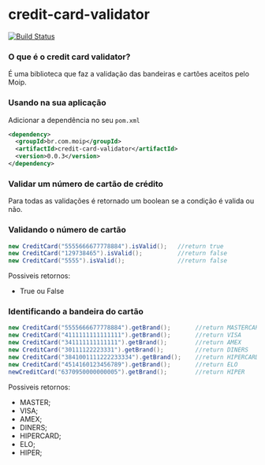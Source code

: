 # credit-card-validator

[![Build Status](https://travis-ci.org/moip/credit-card-validator.svg?branch=master)](https://travis-ci.org/moip/credit-card-validator)

### O que é o credit card validator?

É uma biblioteca que faz a validação das bandeiras e cartões aceitos pelo Moip.

### Usando na sua aplicação

Adicionar a dependência no seu `pom.xml`

```xml
<dependency>
  <groupId>br.com.moip</groupId>
  <artifactId>credit-card-validator</artifactId>
  <version>0.0.3</version>
</dependency>
```

### Validar um número de cartão de crédito

Para todas as validações é retornado um boolean se a condição é valida ou não.

### Validando o número de cartão
```java
new CreditCard("5555666677778884").isValid();   //return true
new CreditCard("129738465").isValid();          //return false
new CreditCard("5555").isValid();               //return false
```

Possiveis retornos:
* True ou False

### Identificando a bandeira do cartão

```java
new CreditCard("5555666677778884").getBrand();       //return MASTERCARD
new CreditCard("4111111111111111").getBrand();       //return VISA
new CreditCard("341111111111111").getBrand();        //return AMEX
new CreditCard("30111122223331").getBrand();         //return DINERS
new CreditCard("3841001111222233334").getBrand();    //return HIPERCARD
new CreditCard("4514160123456789").getBrand();       //return ELO
newCreditCard("6370950000000005").getBrand();        //return HIPER
```

Possiveis retornos:
* MASTER;
* VISA;
* AMEX;
* DINERS;
* HIPERCARD;
* ELO;
* HIPER;

